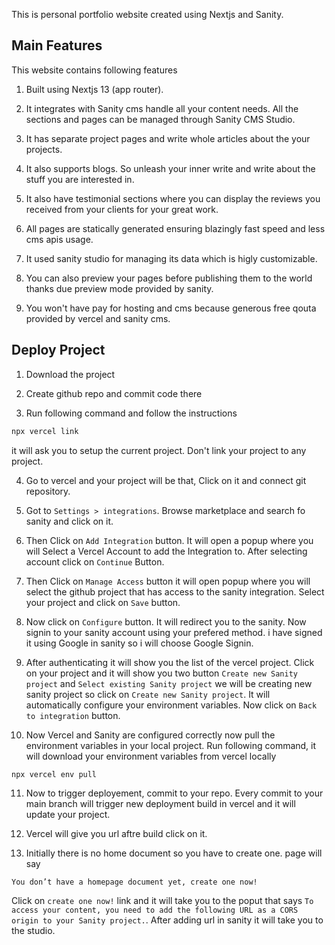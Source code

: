 This is personal portfolio website created using Nextjs and Sanity.

## Main Features

This website contains following features

1. Built using Nextjs 13 (app router).

2. It integrates with Sanity cms handle all your content needs. All the sections and pages can be managed through Sanity CMS Studio.

3. It has separate project pages and write whole articles about the your projects.

4. It also supports blogs. So unleash your inner write and write about the stuff you are interested in.

5. It also have testimonial sections where you can display the reviews you received from your clients for your great work.

6. All pages are statically generated ensuring blazingly fast speed and less cms apis usage.

7. It used sanity studio for managing its data which is higly customizable.

8. You can also preview your pages before publishing them to the world thanks due preview mode provided by sanity.

9. You won't have pay for hosting and cms because generous free qouta provided by vercel and sanity cms.

## Deploy Project

1. Download the project

2. Create github repo and commit code there

3. Run following command and follow the instructions

```bash
npx vercel link
```

it will ask you to setup the current project. Don't link your project to any project.

4. Go to vercel and your project will be that, Click on it and connect git repository.

5. Got to `Settings > integrations`. Browse marketplace and search fo sanity and click on it.

6. Then Click on `Add Integration` button. It will open a popup where you will Select a Vercel Account to add the Integration to. After selecting account click on `Continue` Button.

7. Then Click on `Manage Access` button it will open popup where you will select the github project that
   has access to the sanity integration. Select your project and click on `Save` button.

8. Now click on `Configure` button. It will redirect you to the sanity. Now signin to your sanity account using your prefered method. i have signed it using Google in sanity so i will choose Google
   Signin.

9. After authenticating it will show you the list of the vercel project. Click on your project and it will show you two button `Create new Sanity project` and `Select existing Sanity project` we will be creating new sanity project so click on `Create new Sanity project`. It will automatically configure your environment variables. Now click on `Back to integration` button.

10. Now Vercel and Sanity are configured correctly now pull the environment variables in your local project. Run following command, it will download your environment variables from vercel locally

```bash
npx vercel env pull
```

11. Now to trigger deployement, commit to your repo. Every commit to your main branch will trigger new deployment build in vercel and it will update your project.

12. Vercel will give you url aftre build click on it.

13. Initially there is no home document so you have to create one. page will say

```
You don’t have a homepage document yet, create one now!
```

Click on `create one now!` link and it will take you to the poput that says `To access your content, you need to add the following URL as a CORS origin to your Sanity project.`. After adding url in sanity it will take you to the studio.

